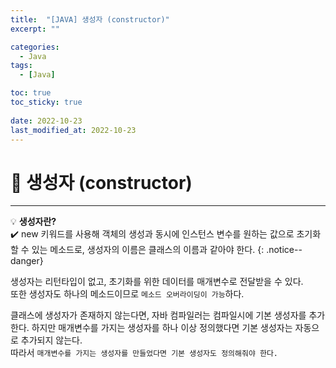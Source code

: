 ```yaml
---
title:  "[JAVA] 생성자 (constructor)"
excerpt: "" 

categories:
  - Java
tags:
  - [Java]

toc: true
toc_sticky: true
 
date: 2022-10-23
last_modified_at: 2022-10-23
---
```


# 🚀 생성자 (constructor)
---
💡 **생성자란?**   
✔️ new 키워드를 사용해 객체의 생성과 동시에 인스턴스 변수를 원하는 값으로 초기화 할 수 있는 메소드로, 생성자의 이름은 클래스의 이름과 같아야 한다.
{: .notice--danger}

생성자는 리턴타입이 없고, 초기화를 위한 데이터를 매개변수로 전달받을 수 있다.  
또한 생성자도 하나의 메소드이므로 `메소드 오버라이딩이 가능`하다.

클래스에 생성자가 존재하지 않는다면, 자바 컴파일러는 컴파일시에 기본 생성자를 추가한다. 하지만 매개변수를 가지는 생성자를 하나 이상 정의했다면 기본 생성자는 자동으로 추가되지 않는다.<br> 
따라서 `매개변수를 가지는 생성자를 만들었다면 기본 생성자도 정의해줘야 한다.`